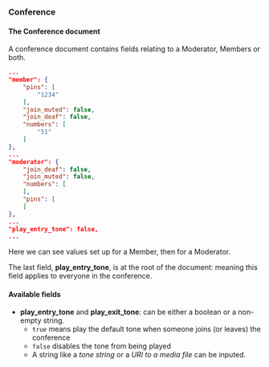 

### Conference

#### The Conference document

A conference document contains fields relating to a Moderator, Members or both.

```json
...
"member": {
    "pins": [
        "1234"
    ],
    "join_muted": false,
    "join_deaf": false,
    "numbers": [
        "51"
    ]
},
...
"moderator": {
    "join_deaf": false,
    "join_muted": false,
    "numbers": [
    ],
    "pins": [
    ]
},
...
"play_entry_tone": false,
...
```

Here we can see values set up for a Member, then for a Moderator.

The last field, **play_entry_tone**, is at the root of the document: meaning this field applies to everyone in the conference.

#### Available fields

* **play_entry_tone** and **play_exit_tone**: can be either a boolean or a non-empty string.
    * `true` means play the default tone when someone joins (or leaves) the conference
    * `false` disables the tone from being played
    * A string like a *tone string* or a *URI to a media file* can be inputed.
